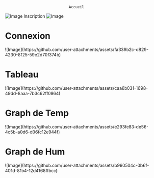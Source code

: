                                 
                                 Accueil
  ![Image](https://github.com/user-attachments/assets/082062eb-19ca-4432-9171-4d668333710f)
                               Inscription
![Image](https://github.com/user-attachments/assets/816ac2c3-6fa3-4b5a-b2d0-eb3f1ebb1cd7)
<h1>Connexion</h1>
![Image](https://github.com/user-attachments/assets/fa339b2c-d829-4230-8125-59e2d70f374b)
<h1>Tableau</h1>
![Image](https://github.com/user-attachments/assets/caa6b031-1698-49dd-8aaa-7b3c62ff0864)
<h1>Graph de Temp</h1>
![Image](https://github.com/user-attachments/assets/e293fe83-de56-4c5b-a0d6-d06fc12e944f)
<h1>Graph de Hum</h1>
![Image](https://github.com/user-attachments/assets/b990504c-0b6f-401d-81b4-12d4168ffbcc)
